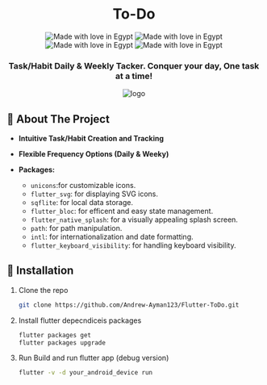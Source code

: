 <div align="center">

  <h1> To-Do </h1>
  <img src="https://img.shields.io/badge/Flutter-%2302569B.svg?style=for-the-badge&logo=Flutter&logoColor=white" alt="Made with love in Egypt">
  <img src="https://img.shields.io/badge/SQLite-07405E?style=for-the-badge&logo=sqlite&logoColor=white" alt="Made with love in Egypt">
  <img src="https://img.shields.io/badge/Made_With_Love-B32629?style=for-the-badge&logo=undertale&logoColor=white" alt="Made with love in Egypt">
  <img src="https://img.shields.io/badge/figma-%23F24E1E.svg?style=for-the-badge&logo=figma&logoColor=white" alt="Made with love in Egypt">
  <h3>  Task/Habit Daily & Weekly Tacker. 
    Conquer your day, One task at a time!
  </h3>
  
  <img src="https://github.com/Andrew-Ayman123/Flutter-ToDo/assets/88400418/3eb3727d-b744-4a96-9a5c-63ea9e25078e" alt="logo" />

</div>

## :star2: About The Project

- **Intuitive Task/Habit Creation and Tracking**
- **Flexible Frequency Options (Daily & Weeky)**

- **Packages:**

  - `unicons`:for customizable icons.
  - `flutter_svg`: for displaying SVG icons.
  - `sqflite`: for local data storage.
  - `flutter_bloc`: for efficent and easy state management.
  - `flutter_native_splash`: for a visually appealing splash screen.
  - `path`: for path manipulation.
  - `intl`: for internationalization and date formatting.
  - `flutter_keyboard_visibility`: for handling keyboard visibility.




## :toolbox: Installation

1. Clone the repo
    ```sh
    git clone https://github.com/Andrew-Ayman123/Flutter-ToDo.git
    ```
2. Install flutter depecndiceis  packages
    ```sh
    flutter packages get
    flutter packages upgrade
    ```
3. Run Build and run flutter app (debug version)
    ```sh
    flutter -v -d your_android_device run
    ```

[Flutter]: https://img.shields.io/badge/Flutter-%2302569B.svg?style=for-the-badge&logo=Flutter&logoColor=white

[Figma]: https://img.shields.io/badge/figma-%23F24E1E.svg?style=for-the-badge&logo=figma&logoColor=white
